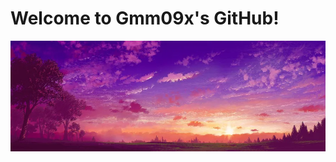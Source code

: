  # Welcome to Gmm09x's GitHub!
![](https://github.com/Gmm09x/Gmm09x/blob/main/pink-anime-background-2000-x-704-1p6970okqpgwhe31.jpg)


